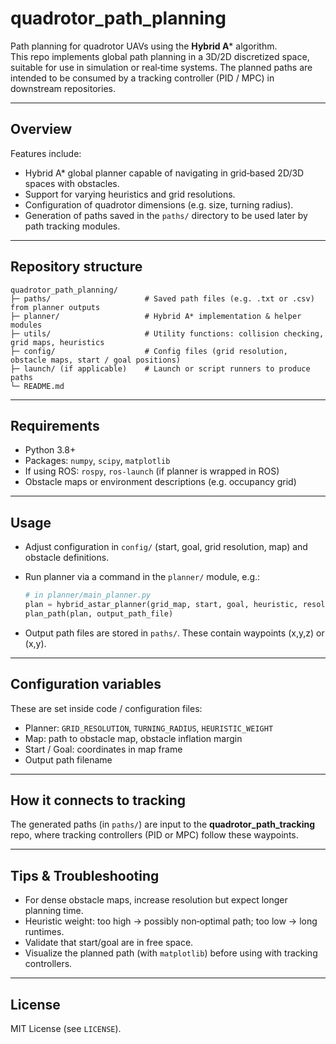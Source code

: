 # quadrotor_path_planning

Path planning for quadrotor UAVs using the **Hybrid A*** algorithm.  
This repo implements global path planning in a 3D/2D discretized space, suitable for use in simulation or real‑time systems. The planned paths are intended to be consumed by a tracking controller (PID / MPC) in downstream repositories.

---

## Overview

Features include:

- Hybrid A* global planner capable of navigating in grid‐based 2D/3D spaces with obstacles.  
- Support for varying heuristics and grid resolutions.  
- Configuration of quadrotor dimensions (e.g. size, turning radius).  
- Generation of paths saved in the `paths/` directory to be used later by path tracking modules.

---

## Repository structure

```
quadrotor_path_planning/
├─ paths/                     # Saved path files (e.g. .txt or .csv) from planner outputs
├─ planner/                   # Hybrid A* implementation & helper modules
├─ utils/                     # Utility functions: collision checking, grid maps, heuristics
├─ config/                    # Config files (grid resolution, obstacle maps, start / goal positions)
├─ launch/ (if applicable)    # Launch or script runners to produce paths
└─ README.md
```

---

## Requirements

- Python 3.8+  
- Packages: `numpy`, `scipy`, `matplotlib`  
- If using ROS: `rospy`, `ros‑launch` (if planner is wrapped in ROS)  
- Obstacle maps or environment descriptions (e.g. occupancy grid)  

---

## Usage

- Adjust configuration in `config/` (start, goal, grid resolution, map) and obstacle definitions.  
- Run planner via a command in the `planner/` module, e.g.:

  ```python
  # in planner/main_planner.py
  plan = hybrid_astar_planner(grid_map, start, goal, heuristic, resolution)
  plan_path(plan, output_path_file)
  ```

- Output path files are stored in `paths/`. These contain waypoints (x,y,z) or (x,y).

---

## Configuration variables

These are set inside code / configuration files:

- Planner: `GRID_RESOLUTION`, `TURNING_RADIUS`, `HEURISTIC_WEIGHT`  
- Map: path to obstacle map, obstacle inflation margin  
- Start / Goal: coordinates in map frame  
- Output path filename  

---

## How it connects to tracking

The generated paths (in `paths/`) are input to the **quadrotor_path_tracking** repo, where tracking controllers (PID or MPC) follow these waypoints.

---

## Tips & Troubleshooting

- For dense obstacle maps, increase resolution but expect longer planning time.  
- Heuristic weight: too high → possibly non‑optimal path; too low → long runtimes.  
- Validate that start/goal are in free space.  
- Visualize the planned path (with `matplotlib`) before using with tracking controllers.  

---

## License

MIT License (see `LICENSE`).
